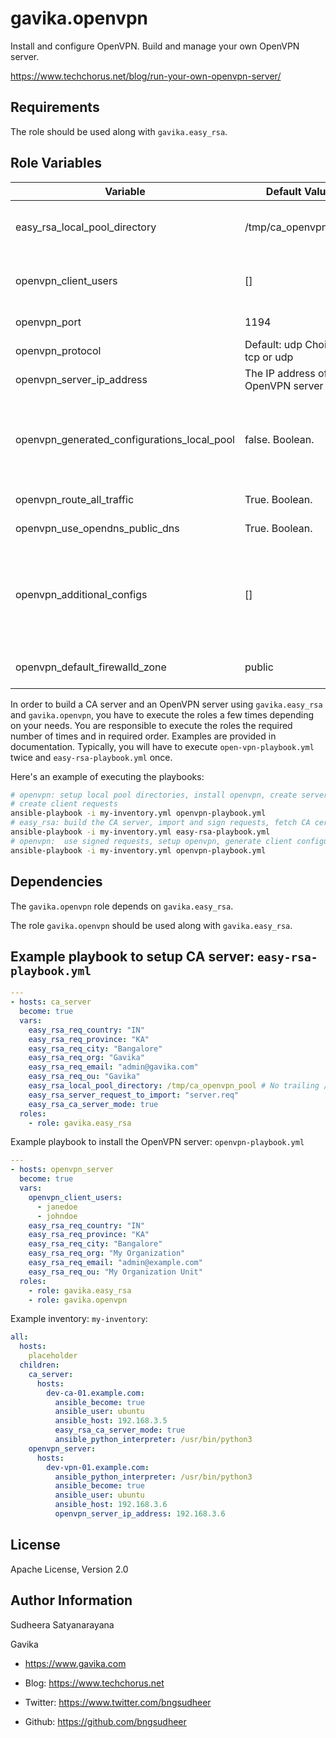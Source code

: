 gavika.openvpn
=========

Install and configure OpenVPN. Build and manage your own OpenVPN server.

https://www.techchorus.net/blog/run-your-own-openvpn-server/

Requirements
------------

The role should be used along with `gavika.easy_rsa`.

Role Variables
--------------

| Variable | Default Value | Description | Required? |
|----------|---------------|-----------|-------------|
| easy_rsa_local_pool_directory | /tmp/ca_openvpn_pool | The directory to use a temporary location to store certifacte requests, certificates, etc. | Yes |
| openvpn_client_users | [] | List of openvpn client usernames. It is recommended to use only alphanumeric characters. | No |
| openvpn_port | 1194 | The port on which OpenVPN server runs | Yes |
| openvpn_protocol | Default: udp Choices: tcp or udp | The network protocol to use | Yes |
| openvpn_server_ip_address | The IP address of the OpenVPN server | The value used in generated client certificates | Yes |
| openvpn_generated_configurations_local_pool | false. Boolean. | Whether to copy the generated client configurations to the local(The controller machine on which the ansible-playbook is executed.) pool directory. | Yes |
| openvpn_route_all_traffic | True. Boolean. | Route all internet traffic via the OpenVPN server | Yes |
| openvpn_use_opendns_public_dns | True. Boolean. | Push OpenDNS DNS servers to clients | Yes |
| openvpn_additional_configs | [] | Additional OpenVPN server configuration. List of dictionaries. Each list item is a pair of key, value. Example <br> openvpn_additional_configs: <br> - push: "topology subnet" <br> - push: "route 192.168.4.5 255.255.255.255" | Yes |
| openvpn_default_firewalld_zone | public | The zone name to use in Firewalld configuration. Relevant only for EL | Yes |


In order to build a CA server and an OpenVPN server using `gavika.easy_rsa` and
`gavika.openvpn`, you have to execute the roles a few times depending on your
needs. You are responsible to execute the roles the required number of times and
in required order. Examples are provided in documentation. Typically, you will
have to execute `open-vpn-playbook.yml` twice and `easy-rsa-playbook.yml` once.

Here's an example of executing the playbooks:
```sh
# openvpn: setup local pool directories, install openvpn, create server request,
# create client requests
ansible-playbook -i my-inventory.yml openvpn-playbook.yml
# easy_rsa: build the CA server, import and sign requests, fetch CA certificates
ansible-playbook -i my-inventory.yml easy-rsa-playbook.yml
# openvpn:  use signed requests, setup openvpn, generate client configurations
ansible-playbook -i my-inventory.yml openvpn-playbook.yml
```

Dependencies
------------
The `gavika.openvpn` role depends on `gavika.easy_rsa`.

The role `gavika.openvpn` should be used along with `gavika.easy_rsa`.

Example playbook to setup CA server: `easy-rsa-playbook.yml`
----------------
```yml
---
- hosts: ca_server
  become: true
  vars:
    easy_rsa_req_country: "IN"
    easy_rsa_req_province: "KA"
    easy_rsa_req_city: "Bangalore"
    easy_rsa_req_org: "Gavika"
    easy_rsa_req_email: "admin@gavika.com"
    easy_rsa_req_ou: "Gavika"
    easy_rsa_local_pool_directory: /tmp/ca_openvpn_pool # No trailing /
    easy_rsa_server_request_to_import: "server.req"
    easy_rsa_ca_server_mode: true
  roles:
    - role: gavika.easy_rsa
```

Example playbook to install the OpenVPN server: `openvpn-playbook.yml`

```yml
---
- hosts: openvpn_server
  become: true
  vars:
    openvpn_client_users:
      - janedoe
      - johndoe
    easy_rsa_req_country: "IN"
    easy_rsa_req_province: "KA"
    easy_rsa_req_city: "Bangalore"
    easy_rsa_req_org: "My Organization"
    easy_rsa_req_email: "admin@example.com"
    easy_rsa_req_ou: "My Organization Unit"
  roles:
    - role: gavika.easy_rsa
    - role: gavika.openvpn
```

Example inventory: `my-inventory`:
```yml
all:
  hosts:
    placeholder
  children:
    ca_server:
      hosts:
        dev-ca-01.example.com:
          ansible_become: true
          ansible_user: ubuntu
          ansible_host: 192.168.3.5
          easy_rsa_ca_server_mode: true
          ansible_python_interpreter: /usr/bin/python3
    openvpn_server:
      hosts:
        dev-vpn-01.example.com:
          ansible_python_interpreter: /usr/bin/python3
          ansible_become: true
          ansible_user: ubuntu
          ansible_host: 192.168.3.6
          openvpn_server_ip_address: 192.168.3.6
```

License
-------

Apache License, Version 2.0

Author Information
------------------
Sudheera Satyanarayana

Gavika
* https://www.gavika.com

* Blog: https://www.techchorus.net
* Twitter: https://www.twitter.com/bngsudheer
* Github: https://github.com/bngsudheer
